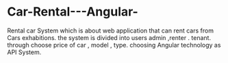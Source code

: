 # Car-Rental---Angular-
Rental car System which is about web application that can rent cars from Cars exhabitions. the system is divided into users admin ,renter . tenant. through choose price of car , model , type. choosing Angular technology as API System.
